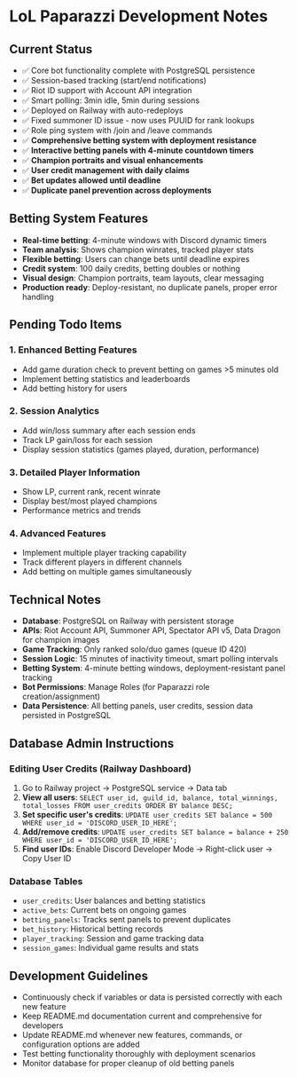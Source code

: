 # LoL Paparazzi Development Notes

## Current Status
- ✅ Core bot functionality complete with PostgreSQL persistence
- ✅ Session-based tracking (start/end notifications)
- ✅ Riot ID support with Account API integration  
- ✅ Smart polling: 3min idle, 5min during sessions
- ✅ Deployed on Railway with auto-redeploys
- ✅ Fixed summoner ID issue - now uses PUUID for rank lookups
- ✅ Role ping system with /join and /leave commands
- ✅ **Comprehensive betting system with deployment resistance**
- ✅ **Interactive betting panels with 4-minute countdown timers**
- ✅ **Champion portraits and visual enhancements**
- ✅ **User credit management with daily claims**
- ✅ **Bet updates allowed until deadline**
- ✅ **Duplicate panel prevention across deployments**

## Betting System Features
- **Real-time betting**: 4-minute windows with Discord dynamic timers
- **Team analysis**: Shows champion winrates, tracked player stats
- **Flexible betting**: Users can change bets until deadline expires
- **Credit system**: 100 daily credits, betting doubles or nothing
- **Visual design**: Champion portraits, team layouts, clear messaging
- **Production ready**: Deploy-resistant, no duplicate panels, proper error handling

## Pending Todo Items

### 1. Enhanced Betting Features
- Add game duration check to prevent betting on games >5 minutes old
- Implement betting statistics and leaderboards
- Add betting history for users

### 2. Session Analytics
- Add win/loss summary after each session ends
- Track LP gain/loss for each session
- Display session statistics (games played, duration, performance)

### 3. Detailed Player Information  
- Show LP, current rank, recent winrate
- Display best/most played champions
- Performance metrics and trends

### 4. Advanced Features
- Implement multiple player tracking capability
- Track different players in different channels
- Add betting on multiple games simultaneously

## Technical Notes
- **Database**: PostgreSQL on Railway with persistent storage
- **APIs**: Riot Account API, Summoner API, Spectator API v5, Data Dragon for champion images
- **Game Tracking**: Only ranked solo/duo games (queue ID 420)
- **Session Logic**: 15 minutes of inactivity timeout, smart polling intervals
- **Betting System**: 4-minute betting windows, deployment-resistant panel tracking
- **Bot Permissions**: Manage Roles (for Paparazzi role creation/assignment)
- **Data Persistence**: All betting panels, user credits, session data persisted in PostgreSQL

## Database Admin Instructions

### Editing User Credits (Railway Dashboard)
1. Go to Railway project → PostgreSQL service → Data tab
2. **View all users**: `SELECT user_id, guild_id, balance, total_winnings, total_losses FROM user_credits ORDER BY balance DESC;`
3. **Set specific user's credits**: `UPDATE user_credits SET balance = 500 WHERE user_id = 'DISCORD_USER_ID_HERE';`
4. **Add/remove credits**: `UPDATE user_credits SET balance = balance + 250 WHERE user_id = 'DISCORD_USER_ID_HERE';`
5. **Find user IDs**: Enable Discord Developer Mode → Right-click user → Copy User ID

### Database Tables
- `user_credits`: User balances and betting statistics
- `active_bets`: Current bets on ongoing games  
- `betting_panels`: Tracks sent panels to prevent duplicates
- `bet_history`: Historical betting records
- `player_tracking`: Session and game tracking data
- `session_games`: Individual game results and stats

## Development Guidelines
- Continuously check if variables or data is persisted correctly with each new feature
- Keep README.md documentation current and comprehensive for developers
- Update README.md whenever new features, commands, or configuration options are added
- Test betting functionality thoroughly with deployment scenarios
- Monitor database for proper cleanup of old betting panels
